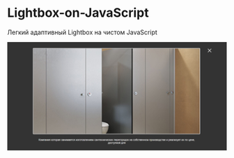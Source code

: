 # Lightbox-on-JavaScript
Легкий адаптивный Lightbox на чистом JavaScript 

<img src="/img/screenshot1.png">
